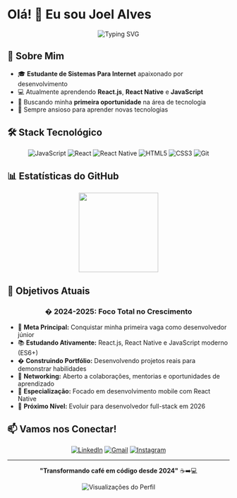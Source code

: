 # Olá! 👋 Eu sou Joel Alves

<div align="center">
  
  ![Typing SVG](https://readme-typing-svg.herokuapp.com?font=Fira+Code&size=20&duration=3000&pause=1000&color=58A6FF&center=true&vCenter=true&width=450&lines=Estudante+de+Programa%C3%A7%C3%A3o;React+%7C+JavaScript+%7C+React+Native;Transformando+ideias+em+c%C3%B3digo!)
  
</div>

## 🚀 Sobre Mim

- 🎓 **Estudante de Sistemas Para Internet** apaixonado por desenvolvimento
- 💻 Atualmente aprendendo **React.js**, **React Native** e **JavaScript**
- 🎯 Buscando minha **primeira oportunidade** na área de tecnologia
- 🌱 Sempre ansioso para aprender novas tecnologias

## 🛠️ Stack Tecnológico

<div align="center">

![JavaScript](https://img.shields.io/badge/JavaScript-F7DF1E?style=for-the-badge&logo=javascript&logoColor=black)
![React](https://img.shields.io/badge/React-20232A?style=for-the-badge&logo=react&logoColor=61DAFB)
![React Native](https://img.shields.io/badge/React_Native-20232A?style=for-the-badge&logo=react&logoColor=61DAFB)
![HTML5](https://img.shields.io/badge/HTML5-E34F26?style=for-the-badge&logo=html5&logoColor=white)
![CSS3](https://img.shields.io/badge/CSS3-1572B6?style=for-the-badge&logo=css3&logoColor=white)
![Git](https://img.shields.io/badge/Git-F05032?style=for-the-badge&logo=git&logoColor=white)

</div>

## 📊 Estatísticas do GitHub

<div align="center">
  <img height="180em" src="https://github-readme-stats.vercel.app/api?username=joelalveslima&show_icons=true&theme=dark&include_all_commits=true&count_private=true"/>
</div>

## 🎯 Objetivos Atuais

<div align="center">

### � **2024-2025: Foco Total no Crescimento**

</div>

- 🎯 **Meta Principal:** Conquistar minha primeira vaga como desenvolvedor júnior
- 📚 **Estudando Ativamente:** React.js, React Native e JavaScript moderno (ES6+)
- � **Construindo Portfólio:** Desenvolvendo projetos reais para demonstrar habilidades
- 🤝 **Networking:** Aberto a colaborações, mentorias e oportunidades de aprendizado
- 📱 **Especialização:** Focado em desenvolvimento mobile com React Native
- 🌟 **Próximo Nível:** Evoluir para desenvolvedor full-stack em 2026

## 📫 Vamos nos Conectar!

<div align="center">
  
[![LinkedIn](https://img.shields.io/badge/LinkedIn-0077B5?style=for-the-badge&logo=linkedin&logoColor=white)](https://www.linkedin.com/in/joel-lima-317341199)
[![Gmail](https://img.shields.io/badge/Gmail-D14836?style=for-the-badge&logo=gmail&logoColor=white)](mailto:contatoralimaalvesjoel@gmail.com)
[![Instagram](https://img.shields.io/badge/Instagram-E4405F?style=for-the-badge&logo=instagram&logoColor=white)](https://instagram.com/joelalveslima3)

</div>

---

<div align="center">
  
**"Transformando café em código desde 2024"** ☕➡️💻

![Visualizações do Perfil](https://komarev.com/ghpvc/?username=joelalveslima&color=58A6FF&style=flat-square&label=Visualizações+do+Perfil)

</div>
